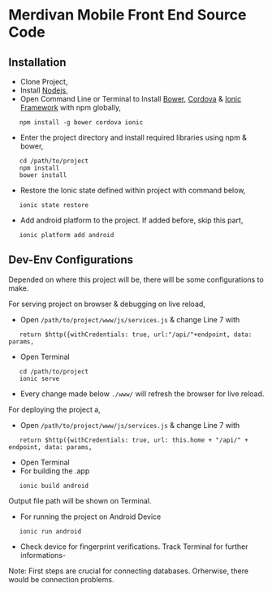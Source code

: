 # Merdivan Mobile Front End Source Code

## Installation

 * Clone Project,
 * Install [Nodejs](https://nodejs.org/en/),
 * Open Command Line or Terminal to Install [Bower](https://bower.io/), [Cordova](https://cordova.apache.org/) & [Ionic Framework](http://ionicframework.com/) with npm globally, 
 ```
 	npm install -g bower cordova ionic
 ```
 
 * Enter the project directory and install required libraries using npm & bower,
 ```
 	cd /path/to/project
    npm install
    bower install
 ```
 
 * Restore the Ionic state defined within project with command below,
 ```
 	ionic state restore
 ```

 * Add android platform to the project. If added before, skip this part,
 ```
 	ionic platform add android
 ```
 
## Dev-Env Configurations

 Depended on where this project will be, there will be some configurations to make. 
 
For serving project on browser & debugging on live reload,
 * Open ```/path/to/project/www/js/services.js``` & change Line 7 with 
 ```
 	return $http({withCredentials: true, url:"/api/"+endpoint, data: params,
 ```
 * Open Terminal
 ```
 	cd /path/to/project
 	ionic serve
 ```
 
 * Every change made below ```./www/``` will refresh the browser for live reload.
 
For deploying the project a, 
 * Open ```/path/to/project/www/js/services.js``` & change Line 7 with 
 ```
 	return $http({withCredentials: true, url: this.home + "/api/" + endpoint, data: params,
 ```
 
 * Open Terminal
 * For building the .app
 ```
 	ionic build android
 ```
 
Output file path will be shown on Terminal.
 
 * For running the project on Android Device
 ```
 	ionic run android
 ``` 
 
 * Check device for fingerprint verifications. Track Terminal for further informations-
 
 Note: First steps are crucial for connecting databases. Orherwise, there would be connection problems.
